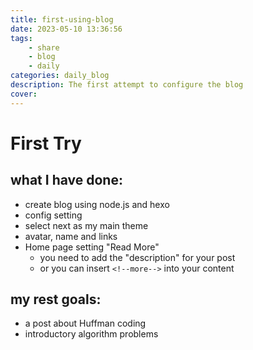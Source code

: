 ```yaml
---
title: first-using-blog
date: 2023-05-10 13:36:56
tags:
    - share
    - blog
    - daily
categories: daily_blog
description: The first attempt to configure the blog
cover: 
---
```



# First Try
## what I have done:
- create blog using node.js and hexo
- config setting
- select next as my main theme
- avatar, name and links
- Home page setting "Read More"
    - you need to add the "description" for your post
    - or you can insert ```<!--more-->``` into your content
## my rest goals:
- a post about Huffman coding
- introductory algorithm problems


